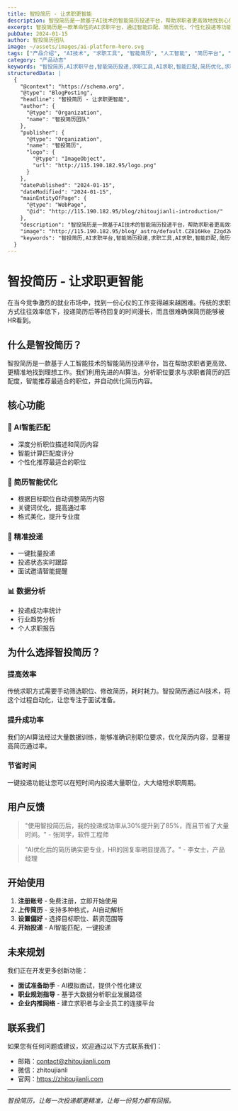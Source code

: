 ```yaml
---
title: 智投简历 - 让求职更智能
description: 智投简历是一款基于AI技术的智能简历投递平台，帮助求职者更高效地找到心仪工作。
excerpt: 智投简历是一款革命性的AI求职平台，通过智能匹配、简历优化、个性化投递等功能，帮助求职者更精准、更高效地找到心仪工作。让AI为你的求职之路助力！
pubDate: 2024-01-15
author: 智投简历团队
image: ~/assets/images/ai-platform-hero.svg
tags: ["产品介绍", "AI技术", "求职工具", "智能简历", "人工智能", "简历平台", "求职网站", "AI招聘", "智能投递"]
category: "产品动态"
keywords: "智投简历,AI求职平台,智能简历投递,求职工具,AI求职,智能匹配,简历优化,求职助手,职业发展,求职技巧"
structuredData: |
  {
    "@context": "https://schema.org",
    "@type": "BlogPosting",
    "headline": "智投简历 - 让求职更智能",
    "author": {
      "@type": "Organization",
      "name": "智投简历团队"
    },
    "publisher": {
      "@type": "Organization",
      "name": "智投简历",
      "logo": {
        "@type": "ImageObject",
        "url": "http://115.190.182.95/logo.png"
      }
    },
    "datePublished": "2024-01-15",
    "dateModified": "2024-01-15",
    "mainEntityOfPage": {
      "@type": "WebPage",
      "@id": "http://115.190.182.95/blog/zhitoujianli-introduction/"
    },
    "description": "智投简历是一款基于AI技术的智能简历投递平台，帮助求职者更高效地找到心仪工作。",
    "image": "http://115.190.182.95/blog/_astro/default.CZ816Hke_Z2gd2WR.jpg",
    "keywords": "智投简历,AI求职平台,智能简历投递,求职工具,AI求职,智能匹配,简历优化,求职助手,职业发展,求职技巧"
  }
---
```


# 智投简历 - 让求职更智能

在当今竞争激烈的就业市场中，找到一份心仪的工作变得越来越困难。传统的求职方式往往效率低下，投递简历后等待回复的时间漫长，而且很难确保简历能够被HR看到。

## 什么是智投简历？

智投简历是一款基于人工智能技术的智能简历投递平台，旨在帮助求职者更高效、更精准地找到理想工作。我们利用先进的AI算法，分析职位要求与求职者简历的匹配度，智能推荐最适合的职位，并自动优化简历内容。

## 核心功能

### 🤖 AI智能匹配
- 深度分析职位描述和简历内容
- 智能计算匹配度评分
- 个性化推荐最适合的职位

### 📝 简历智能优化
- 根据目标职位自动调整简历内容
- 关键词优化，提高通过率
- 格式美化，提升专业度

### 🎯 精准投递
- 一键批量投递
- 投递状态实时跟踪
- 面试邀请智能提醒

### 📊 数据分析
- 投递成功率统计
- 行业趋势分析
- 个人求职报告

## 为什么选择智投简历？

### 提高效率
传统求职方式需要手动筛选职位、修改简历，耗时耗力。智投简历通过AI技术，将这个过程自动化，让您专注于面试准备。

### 提升成功率
我们的AI算法经过大量数据训练，能够准确识别职位要求，优化简历内容，显著提高简历通过率。

### 节省时间
一键投递功能让您可以在短时间内投递大量职位，大大缩短求职周期。

## 用户反馈

> "使用智投简历后，我的投递成功率从30%提升到了85%，而且节省了大量时间。" - 张同学，软件工程师

> "AI优化后的简历确实更专业，HR的回复率明显提高了。" - 李女士，产品经理

## 开始使用

1. **注册账号** - 免费注册，立即开始使用
2. **上传简历** - 支持多种格式，AI自动解析
3. **设置偏好** - 选择目标职位、薪资范围等
4. **开始投递** - AI智能匹配，一键投递

## 未来规划

我们正在开发更多创新功能：

- **面试准备助手** - AI模拟面试，提供个性化建议
- **职业规划指导** - 基于大数据分析职业发展路径
- **企业内推网络** - 建立求职者与企业员工的连接平台

## 联系我们

如果您有任何问题或建议，欢迎通过以下方式联系我们：

- 邮箱：contact@zhitoujianli.com
- 微信：zhitoujianli
- 官网：https://zhitoujianli.com

---

*智投简历，让每一次投递都更精准，让每一份努力都有回报。*


